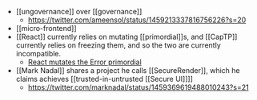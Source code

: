 - [[ungovernance]] over [[governance]]
    - https://twitter.com/ameensol/status/1459213337816756226?s=20
- [[micro-frontend]]
- [[React]] currently relies on mutating [[primordial]]s, and [[CapTP]] currently relies on freezing them, and so the two are currently incompatible.
    - [React mutates the Error primordial](https://github.com/facebook/react/search?q=prepareStackTrace)
- [[Mark Nadal]] shares a project he calls [[SecureRender]], which he claims achieves [[trusted-in-untrusted [[Secure UI]]]]
    - https://twitter.com/marknadal/status/1459369619488010243?s=21

